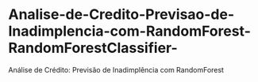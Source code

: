 # Analise-de-Credito-Previsao-de-Inadimplencia-com-RandomForest-RandomForestClassifier-
 Análise de Crédito: Previsão de Inadimplência com RandomForest
